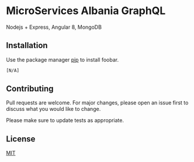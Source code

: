 # MicroServices Albania GraphQL

Nodejs + Express, Angular 8, MongoDB 

## Installation

Use the package manager [pip](https://pip.pypa.io/en/stable/) to install foobar.

```bash
[N/A]
```

## Contributing
Pull requests are welcome. For major changes, please open an issue first to discuss what you would like to change.

Please make sure to update tests as appropriate.

## License
[MIT](https://choosealicense.com/licenses/mit/)
